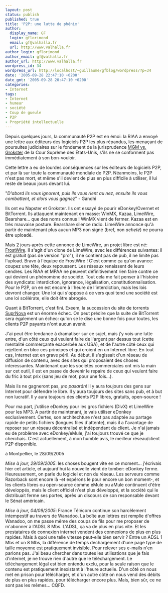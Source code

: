 ```yaml
---
layout: post
status: publish
published: true
title: 'P2P: une lutte de phénix'
author:
  display_name: GF
  login: gflorimond
  email: gf@valhalla.fr
  url: http://www.valhalla.fr
author_login: gflorimond
author_email: gf@valhalla.fr
author_url: http://www.valhalla.fr
wordpress_id: 34
wordpress_url: http://localhost/~guillaume/gfblog/wordpress/?p=34
date: '2005-09-28 22:47:10 +0200'
date_gmt: '2005-09-28 20:47:10 +0200'
categories:
- Internet
tags:
- Internet
- humeur
- société
- Coup de gueule
- P2P
- Propriété intellectuelle
---
```

<p>
Depuis quelques jours, la communauté P2P est en émoi: la RIAA a envoyé une lettre aux éditeurs des logiciels P2P les plus répandus, les menaçant de poursuites judiciaires sur le fondement de la jurisprudence <a href="http://fairuse.stanford.edu/MGM_v_Grokster.pdf" target="_blank">MGM vs. Grokster</a> de la Cour Suprême des Etats-Unis, s'ils ne se conforment pas immédiatement à son bon-vouloir.</p>
<p>
Cette lettre a eu de lourdes conséquences sur les éditeurs de logiciels P2P, et par là sur toute la communauté mondiale de P2P. Néanmoins, le P2P n'est pas mort, et même s'il devient de plus en plus difficile à utiliser, il lui reste de beaux jours devant lui.</p>
<p><span style="text-align:center">"<cite>D'abord ils vous ignorent, puis ils vous rient au nez, ensuite ils vous combattent, et alors vous gagnez</cite>" - Gandhi</span></p>
<p>
Ils ont eu Napster et Grokster. Ils ont essayé de pourir eDonkey/Overnet et BitTorrent. Ils attaquent maintenant en masse: WinMX, Kazaa, LimeWire, Bearshare... que des noms connus ! WinMX vient de fermer. Kazaa est en très mauvaise posture. Bearshare silence radio. LimeWire annonce qu'à partir de maintenant plus aucun MP3 non signé (bref, non <em>acheté</em>) ne pourra être uploadé.</p>
<p>
Mais 2 jours après cette annonce de LimeWire, un projet libre est né: <a href="http://www.frostwire.com" target="_blank">FrostWire</a>. Il s'agit d'un clone de LimeWire, avec les différences suivantes: il est gratuit (pas de version "pro"), il ne contient pas de pub, il ne limite pas l'upload. Bravo à l'équipe de FrostWire ! C'est comme ça qu'on avance: coupez une tête, deux repoussent. Les réseaux renaissent de leurs cendres. Les RIAA et MPAA ne peuvent définitivement rien faire contre ce qui devient un phénomène de société. Tout cela me fait penser à l'histoire des syndicats: interdiction, ignorance, légalisation, constitutionnalisation. Pour le P2P, on en est encore à l'heure de l'interdiction, mais les lois devront changer. Une loi qui s'oppose à ce vers quoi tend une société est une loi scélérate, elle doit être abrogée.</p>
<p>
Quant à BitTorrent, c'est fini. Exeem, la succession du site de torrents <a href="http://www.suprnova.org/" target="_blank">SuprNova</a> est un énorme échec. On peut prédire que la suite de BitTorrent sera également un échec: qu'on se le dise une bonne fois pour toutes, les clients P2P payants n'ont aucun avenir.</p>
<p>
J'ai peut être tendance à dramatiser sur ce sujet, mais j'y vois une lutte entre, d'un côté ceux qui veulent faire de l'argent par dessus tout (cette mentalité commerçante exacerbée aux USA), et de l'autre côté ceux qui rejettent en bloc ces principes et qui croient en un Internet libre. En tout cas, Internet est en grave péril. Au début, il s'agissait d'un réseau de diffusion de contenu, avec des sites qui proposaient des choses interessantes. Maintenant que les sociétés commerciales ont mis la main sur cet outil, il est en passe de devenir le repaire de ceux qui veulent faire du fric à tout prix (sans jeu de mot, pour une fois...).</p>
<p>
Mais ils ne gagneront pas, <em>¡no pasar&aacute;n!</em> Il y aura toujours des gens sur Internet pour défendre le libre. Il y aura toujours des sites sans pub, et à but non lucratif. Il y aura toujours des clients P2P libres, gratuits, open-source !</p>
<p>
Pour ma part, j'utilise eDonkey pour les gros fichiers (DivX) et LimeWire pour les MP3. A partir de maintenant, je vais utiliser eDonkey exclusivement. Certes, son architechture n'est pas adaptée au partage rapide de petits fichiers (longues files d'attente), mais il a l'avantage de reposer sur un réseau décentralisé et indépendant du client. Je n'ai jamais eu de problème avec eDonkey/eMule, j'ai toujours trouvé ce que je cherchais. C'est actuellement, à mon humble avis, le meilleur réseau/client P2P disponible.</p>
<p>
à Montpellier, le 28/09/2005</p>
<p>
<em>Mise à jour, 29/09/2005</em>: les choses bougent vite en ce moment... j'écrivais hier cet article, et aujourd'hui la nouvelle vient de tomber: eDonkey ferme. Heureusement, on parle du logiciel et non du réseau. Les serveurs comme Razorback sont encore là -et espérons le pour encore un bon moment-, et les clients libres ou open-source comme eMule ou aMule continuent d'être développés, mais le client officiel n'est plus développé, et la société qui le distribuait ferme ses portes, après un discours de son responsable devant le Sénat américain.</p>
<p>
<em>Mise à jour, 04/09/2005</em>: France Télécom continue son harcèlement intempestif au travers de Wanadoo. La boîte aux lettres est remplie d'offres Wanadoo, on me passe même des coups de fils pour me proposer de m'abonner à l'ADSL 8 Mbs. L'ADSL, ça va de plus en plus vite. Et les prestataires de connexion internet vendent des connexions de plus en plus rapides. Mais à quoi une telle vitesse peut-elle bien servir ? Entre un ADSL 1 Mbs et un 8 Mbs, la différence de temps dechargement d'une page type de taille moyenne est pratiquement invisible. Pour relever ses e-mails n'en parlons pas. J'ai beau chercher dans toutes les utilisations que je fais d'internet, je ne trouve rien d'autre que le téléchargement. Le téléchargement légal est bien entendu exclu, pour la seule raison que le contenu est pratiquement inexistant à l'heure actuelle. D'un côté on nous met en prison pour télécharger, et d'un autre côté on nous vend des débits de plus en plus rapides, pour télécharger encore plus. Mais, bien sûr, ce ne sont pas les mêmes... CQFD.</p>
